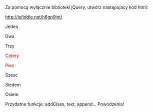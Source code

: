Za pomocą wyłącznie biblioteki jQuery, utwórz następujacy kod html:

http://jsfiddle.net/h6gp9jnt/

<div class="container">
  <div class="row">
    <div class="col-sm-4" id="aaa"><p class="description">Jeden</p></div>
    <div class="col-sm-4" id="ccc"><p class="description">Dwa</p></div>
    <div class="col-sm-4" id="ooo"><p class="description">Trzy</p></div>
  </div>
  <div class="row">
    <div class="col-xs-6" style="color: red;"><p class="description">Cztery</p></div>
    <div class="col-xs-6" style="color: red;"><p class="description">Piec</p></div>
  </div>
  <div class="row">
    <div class="col-md-3" data-product="300"><p class="description">Szesc</p></div>
    <div class="col-md-3" data-product="400"><p class="description">Siedem</p></div>
    <div class="col-md-3" data-product="500"><p class="description">Osiem</p></div>
  </div>
</div>

Przydatne funkcje: addClass, text, append...
Powodzenia!